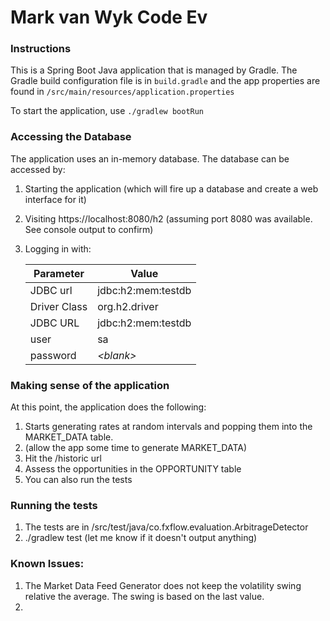 # Mark van Wyk Code Ev

### Instructions

This is a Spring Boot Java application that is managed by Gradle. The Gradle build configuration file is in `build.gradle` and the app properties are found in `/src/main/resources/application.properties` 

To start the application, use `./gradlew bootRun`

### Accessing the Database
The application uses an in-memory database. The database can be accessed by:

1. Starting the application (which will fire up a database and create a web interface for it)
2. Visiting https://localhost:8080/h2 (assuming port 8080 was available. See console output to confirm)
3. Logging in with:

    | Parameter    | Value              |
    |--------------|--------------------|
    | JDBC url     | jdbc:h2:mem:testdb |
    | Driver Class | org.h2.driver      |
    | JDBC URL     | jdbc:h2:mem:testdb |
    | user         | sa                 |
    | password     | *&lt;blank&gt;*    |

### Making sense of the application

At this point, the application does the following:
1. Starts generating rates at random intervals and popping them into the MARKET_DATA table.
2. (allow the app some time to generate MARKET_DATA)
3. Hit the /historic url
4. Assess the opportunities in the OPPORTUNITY table
5. You can also run the tests

### Running the tests

1. The tests are in /src/test/java/co.fxflow.evaluation.ArbitrageDetector
2. ./gradlew test (let me know if it doesn't output anything)

### Known Issues:

1. The Market Data Feed Generator does not keep the volatility swing relative the average. The swing is based on the last value.
2. 
